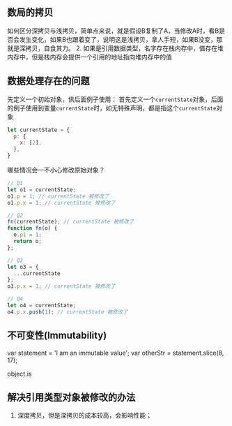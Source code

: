 ## 数局的拷贝

如何区分深拷贝与浅拷贝，简单点来说，就是假设B复制了A，当修改A时，看B是否会发生变化，如果B也跟着变了，说明这是浅拷贝，拿人手短，如果B没变，那就是深拷贝，自食其力。
2. 如果是引用数据类型，名字存在栈内存中，值存在堆内存中，但是栈内存会提供一个引用的地址指向堆内存中的值

## 数据处理存在的问题

先定义一个初始对象，供后面例子使用：
首先定义一个`currentState`对象，后面的例子使用到变量`currentState`时，如无特殊声明，都是指这个`currentState`对象
```javascript
let currentState = {
  p: {
    x: [2],
  },
}
```

哪些情况会一不小心修改原始对象？

```javascript
// Q1
let o1 = currentState;
o1.p = 1; // currentState 被修改了
o1.p.x = 1; // currentState 被修改了

// Q2
fn(currentState); // currentState 被修改了
function fn(o) {
  o.p1 = 1;
  return o;
};

// Q3
let o3 = {
  ...currentState
};
o3.p.x = 1; // currentState 被修改了

// Q4
let o4 = currentState;
o4.p.x.push(1); // currentState 被修改了
```
##


## 不可变性(Immutability)

var statement = 'I am an immutable value';
var otherStr = statement.slice(8, 17);

object.is

## 解决引用类型对象被修改的办法

1. 深度拷贝，但是深拷贝的成本较高，会影响性能；



